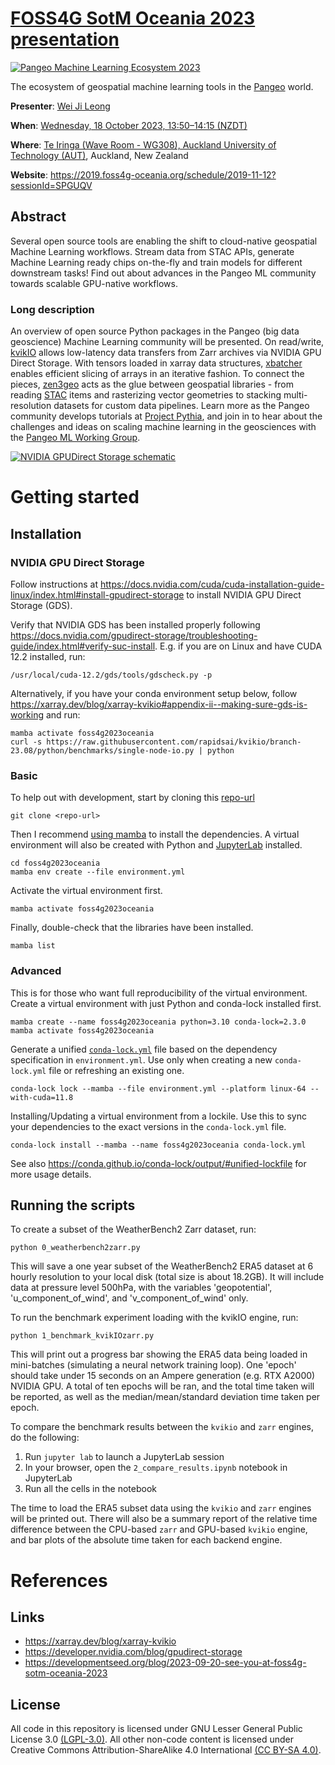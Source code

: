 # [FOSS4G SotM Oceania 2023 presentation](https://talks.osgeo.org/foss4g-sotm-oceania-2023/talk/YP3KPT)

[![Pangeo Machine Learning Ecosystem 2023](https://github.com/weiji14/foss4g2023oceania/assets/23487320/f91941a8-80c5-48b1-841a-1265bec1eed6)](https://github.com/weiji14/foss4g2023oceania/pull/5)

The ecosystem of geospatial machine learning tools in the
[Pangeo](https://pangeo.io) world.

**Presenter**: [Wei Ji Leong](https://github.com/weiji14)

**When**: [Wednesday, 18 October 2023, 13:50–14:15 (NZDT)](https://2023.foss4g-oceania.org/#/program)

**Where**: [Te Iringa (Wave Room - WG308), Auckland University of Technology (AUT)](https://2023.foss4g-oceania.org/#/attend/our-conference-venue), Auckland, New Zealand

**Website**: https://2019.foss4g-oceania.org/schedule/2019-11-12?sessionId=SPGUQV

## Abstract

Several open source tools are enabling the shift to cloud-native geospatial
Machine Learning workflows. Stream data from STAC APIs, generate Machine
Learning ready chips on-the-fly and train models for different downstream
tasks! Find out about advances in the Pangeo ML community towards scalable
GPU-native workflows.

### Long description

An overview of open source Python packages in the Pangeo (big data geoscience)
Machine Learning community will be presented. On read/write,
[kvikIO](https://github.com/rapidsai/kvikio) allows low-latency data transfers
from Zarr archives via NVIDIA GPU Direct Storage. With tensors loaded in xarray
data structures, [xbatcher](https://github.com/xarray-contrib/xbatcher) enables
efficient slicing of arrays in an iterative fashion. To connect the pieces,
[zen3geo](https://github.com/weiji14/zen3geo) acts as the glue between
geospatial libraries - from reading [STAC](https://stacspec.org) items and
rasterizing vector geometries to stacking multi-resolution datasets for custom
data pipelines. Learn more as the Pangeo community develops tutorials at
[Project Pythia](https://cookbooks.projectpythia.org), and join in to hear
about the challenges and ideas on scaling machine learning in the geosciences
with the [Pangeo ML Working Group](https://pangeo.io/meeting-notes.html#working-group-meetings).

[![NVIDIA GPUDirect Storage schematic](https://github.com/weiji14/foss4g2023oceania/assets/23487320/b339605a-492b-4c5c-8a06-b14ebcd258b7)](https://github.com/weiji14/foss4g2023oceania/pull/6)

# Getting started

## Installation

### NVIDIA GPU Direct Storage

Follow instructions at
https://docs.nvidia.com/cuda/cuda-installation-guide-linux/index.html#install-gpudirect-storage
to install NVIDIA GPU Direct Storage (GDS).

Verify that NVIDIA GDS has been installed properly following
https://docs.nvidia.com/gpudirect-storage/troubleshooting-guide/index.html#verify-suc-install.
E.g. if you are on Linux and have CUDA 12.2 installed, run:

    /usr/local/cuda-12.2/gds/tools/gdscheck.py -p

Alternatively, if you have your conda environment setup below, follow
https://xarray.dev/blog/xarray-kvikio#appendix-ii--making-sure-gds-is-working
and run:

    mamba activate foss4g2023oceania
    curl -s https://raw.githubusercontent.com/rapidsai/kvikio/branch-23.08/python/benchmarks/single-node-io.py | python

### Basic

To help out with development, start by cloning this [repo-url](/../../)

    git clone <repo-url>

Then I recommend [using mamba](https://mamba.readthedocs.io/en/latest/installation.html)
to install the dependencies.
A virtual environment will also be created with Python and
[JupyterLab](https://github.com/jupyterlab/jupyterlab) installed.

    cd foss4g2023oceania
    mamba env create --file environment.yml

Activate the virtual environment first.

    mamba activate foss4g2023oceania

Finally, double-check that the libraries have been installed.

    mamba list

### Advanced

This is for those who want full reproducibility of the virtual environment.
Create a virtual environment with just Python and conda-lock installed first.

    mamba create --name foss4g2023oceania python=3.10 conda-lock=2.3.0
    mamba activate foss4g2023oceania

Generate a unified [`conda-lock.yml`](https://github.com/conda/conda-lock) file
based on the dependency specification in `environment.yml`. Use only when
creating a new `conda-lock.yml` file or refreshing an existing one.

    conda-lock lock --mamba --file environment.yml --platform linux-64 --with-cuda=11.8

Installing/Updating a virtual environment from a lockile. Use this to sync your
dependencies to the exact versions in the `conda-lock.yml` file.

    conda-lock install --mamba --name foss4g2023oceania conda-lock.yml

See also https://conda.github.io/conda-lock/output/#unified-lockfile for more
usage details.

## Running the scripts

To create a subset of the WeatherBench2 Zarr dataset, run:

    python 0_weatherbench2zarr.py

This will save a one year subset of the WeatherBench2 ERA5 dataset at 6 hourly
resolution to your local disk (total size is about 18.2GB). It will include
data at pressure level 500hPa, with the variables 'geopotential',
'u_component_of_wind', and 'v_component_of_wind' only.

To run the benchmark experiment loading with the kvikIO engine, run:

    python 1_benchmark_kvikIOzarr.py

This will print out a progress bar showing the ERA5 data being loaded in
mini-batches (simulating a neural network training loop). One 'epoch' should
take under 15 seconds on an Ampere generation (e.g. RTX A2000) NVIDIA GPU. A
total of ten epochs will be ran, and the total time taken will be reported, as
well as the median/mean/standard deviation time taken per epoch.

To compare the benchmark results between the `kvikio` and `zarr` engines, do
the following:

1. Run `jupyter lab` to launch a JupyterLab session
2. In your browser, open the `2_compare_results.ipynb` notebook in JupyterLab
3. Run all the cells in the notebook

The time to load the ERA5 subset data using the `kvikio` and `zarr` engines
will be printed out. There will also be a summary report of the relative
time difference between the CPU-based `zarr` and GPU-based `kvikio` engine, and
bar plots of the absolute time taken for each backend engine.


# References

## Links

- https://xarray.dev/blog/xarray-kvikio
- https://developer.nvidia.com/blog/gpudirect-storage
- https://developmentseed.org/blog/2023-09-20-see-you-at-foss4g-sotm-oceania-2023

## License

All code in this repository is licensed under
GNU Lesser General Public License 3.0
[(LGPL-3.0)](https://www.gnu.org/licenses/lgpl-3.0.en.html).
All other non-code content is licensed under
Creative Commons Attribution-ShareAlike 4.0 International
[(CC BY-SA 4.0)](https://creativecommons.org/licenses/by-sa/4.0).
